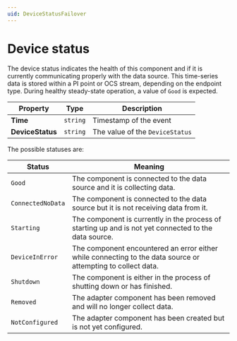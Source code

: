 ```yaml
---
uid: DeviceStatusFailover
---
```


# Device status

The device status indicates the health of this component and if it is currently communicating properly with the data source. This time-series data is stored within a PI point or OCS stream, depending on the endpoint type. During healthy steady-state operation, a value of `Good` is expected.

| Property                          | Type                                 | Description                    |
|-----------------------------------|--------------------------------------|--------------------------------|
| **Time**                        | `string`                               | Timestamp of the event        |
| **DeviceStatus**                | `string`                               | The value of the `DeviceStatus` |

The possible statuses are:

| Status                          | Meaning                               |
|-----------------------------------|---------------------------------------|
| `Good`                          | The component is connected to the data source and it is collecting data. |
| `ConnectedNoData`               | The component is connected to the data source but it is not receiving data from it. |
| `Starting`                      | The component is currently in the process of starting up and is not yet connected to the data source. |
| `DeviceInError`                 | The component encountered an error either while connecting to the data source or attempting to collect data. |
| `Shutdown`                      | The component is either in the process of shutting down or has finished. |
| `Removed`                       | The adapter component has been removed and will no longer collect data. |
| `NotConfigured`                 | The adapter component has been created but is not yet configured. |
